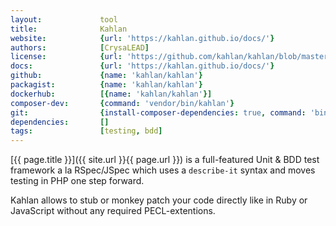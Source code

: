 ```yaml
---
layout:             tool
title:              Kahlan
website:            {url: 'https://kahlan.github.io/docs/'} 
authors:            [CrysaLEAD]
license:            {url: 'https://github.com/kahlan/kahlan/blob/master/LICENSE.txt', label: 'MIT'} 
docs:               {url: 'https://kahlan.github.io/docs/'} 
github:             {name: 'kahlan/kahlan'} 
packagist:          {name: 'kahlan/kahlan'}
dockerhub:          [{name: 'kahlan/kahlan'}]
composer-dev:       {command: 'vendor/bin/kahlan'}
git:                {install-composer-dependencies: true, command: 'bin/kahlan'}
dependencies:       []
tags:               [testing, bdd]
---
```


[{{ page.title }}]({{ site.url }}{{ page.url }}) is a full-featured Unit & BDD test framework a la RSpec/JSpec 
which uses a `describe-it` syntax and moves testing in PHP one step forward.

<!--more--> 

Kahlan allows to stub or monkey patch your code directly like in Ruby or JavaScript without any required PECL-extentions.
